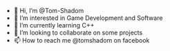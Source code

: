 - 👋 Hi, I’m @Tom-Shadom
- 👀 I’m interested in Game Development and Software
- 🌱 I’m currently learning C++
- 💞️ I’m looking to collaborate on some projects
- 📫 How to reach me @tomshadom on facebook

<!---
Tom-Shadom/Tom-Shadom is a ✨ special ✨ repository because its `README.md` (this file) appears on your GitHub profile.
You can click the Preview link to take a look at your changes.
--->
